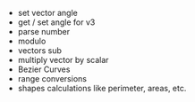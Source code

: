- set vector angle
- get / set angle for v3
- parse number
- modulo
- vectors sub
- multiply vector by scalar
- Bezier Curves
- range conversions
- shapes calculations like perimeter, areas, etc.
